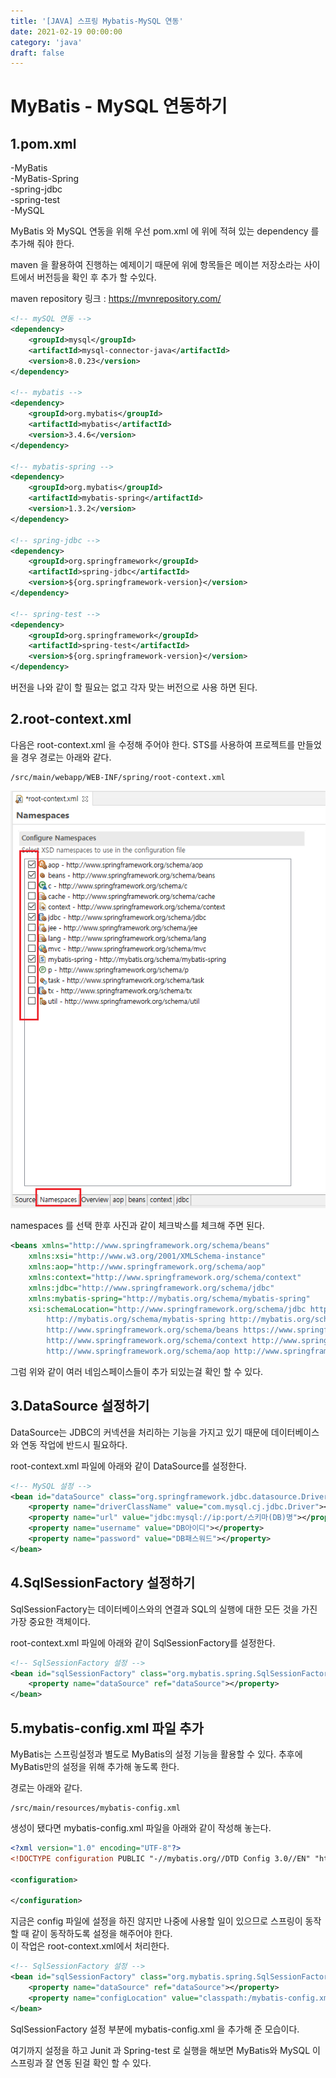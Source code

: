 ```yaml
---
title: '[JAVA] 스프링 Mybatis-MySQL 연동'
date: 2021-02-19 00:00:00
category: 'java'
draft: false
---
```


# MyBatis - MySQL 연동하기

## 1.pom.xml

-MyBatis  
-MyBatis-Spring  
-spring-jdbc  
-spring-test  
-MySQL

MyBatis 와 MySQL 연동을 위해 우선 pom.xml 에 위에 적혀 있는
dependency 를 추가해 줘야 한다.

maven 을 활용하여 진행하는 예제이기 때문에 위에 항목들은
메이븐 저장소라는 사이트에서 버전등을 확인 후 추가 할 수있다.

maven repository 링크 : <https://mvnrepository.com/>

```xml
<!-- mySQL 연동 -->
<dependency>
    <groupId>mysql</groupId>
    <artifactId>mysql-connector-java</artifactId>
    <version>8.0.23</version>
</dependency>

<!-- mybatis -->
<dependency>
    <groupId>org.mybatis</groupId>
    <artifactId>mybatis</artifactId>
    <version>3.4.6</version>
</dependency>

<!-- mybatis-spring -->
<dependency>
    <groupId>org.mybatis</groupId>
    <artifactId>mybatis-spring</artifactId>
    <version>1.3.2</version>
</dependency>

<!-- spring-jdbc -->
<dependency>
    <groupId>org.springframework</groupId>
    <artifactId>spring-jdbc</artifactId>
    <version>${org.springframework-version}</version>
</dependency>

<!-- spring-test -->
<dependency>
    <groupId>org.springframework</groupId>
    <artifactId>spring-test</artifactId>
    <version>${org.springframework-version}</version>
</dependency>
```

버전을 나와 같이 할 필요는 없고 각자 맞는 버전으로 사용 하면 된다.

## 2.root-context.xml

다음은 root-context.xml 을 수정해 주어야 한다.
STS를 사용하여 프로젝트를 만들었을 경우 경로는 아래와 같다.

```
/src/main/webapp/WEB-INF/spring/root-context.xml
```

![Alt text](../../assets/namespace-check.png)

namespaces 를 선택 한후
사진과 같이 체크박스를 체크해 주면 된다.

```xml
<beans xmlns="http://www.springframework.org/schema/beans"
	xmlns:xsi="http://www.w3.org/2001/XMLSchema-instance"
	xmlns:aop="http://www.springframework.org/schema/aop"
	xmlns:context="http://www.springframework.org/schema/context"
	xmlns:jdbc="http://www.springframework.org/schema/jdbc"
	xmlns:mybatis-spring="http://mybatis.org/schema/mybatis-spring"
	xsi:schemaLocation="http://www.springframework.org/schema/jdbc http://www.springframework.org/schema/jdbc/spring-jdbc-4.1.xsd
		http://mybatis.org/schema/mybatis-spring http://mybatis.org/schema/mybatis-spring-1.2.xsd
		http://www.springframework.org/schema/beans https://www.springframework.org/schema/beans/spring-beans.xsd
		http://www.springframework.org/schema/context http://www.springframework.org/schema/context/spring-context-4.1.xsd
		http://www.springframework.org/schema/aop http://www.springframework.org/schema/aop/spring-aop-4.1.xsd">

```

그럼 위와 같이 여러 네임스페이스들이 추가 되있는걸 확인 할 수 있다.

## 3.DataSource 설정하기

DataSource는 JDBC의 커넥션을 처리하는 기능을 가지고 있기 때문에 데이터베이스와 연동 작업에 반드시 필요하다.

root-context.xml 파일에 아래와 같이 DataSource를 설정한다.

```xml
<!-- MySQL 설정 -->
<bean id="dataSource" class="org.springframework.jdbc.datasource.DriverManagerDataSource">
    <property name="driverClassName" value="com.mysql.cj.jdbc.Driver"></property>
    <property name="url" value="jdbc:mysql://ip:port/스키마(DB)명"></property>
    <property name="username" value="DB아이디"></property>
    <property name="password" value="DB패스워드"></property>
</bean>
```

## 4.SqlSessionFactory 설정하기

SqlSessionFactory는 데이터베이스와의 연결과 SQL의 실행에 대한 모든 것을 가진 가장 중요한 객체이다.

root-context.xml 파일에 아래와 같이 SqlSessionFactory를 설정한다.

```xml
<!-- SqlSessionFactory 설정 -->
<bean id="sqlSessionFactory" class="org.mybatis.spring.SqlSessionFactoryBean">
    <property name="dataSource" ref="dataSource"></property>
</bean>
```

## 5.mybatis-config.xml 파일 추가

MyBatis는 스프링설정과 별도로 MyBatis의 설정 기능을 활용할 수 있다.
추후에 MyBatis만의 설정을 위해 추가해 놓도록 한다.

경로는 아래와 같다.

```
/src/main/resources/mybatis-config.xml
```

생성이 됐다면 mybatis-config.xml 파일을 아래와 같이 작성해 놓는다.

```xml
<?xml version="1.0" encoding="UTF-8"?>
<!DOCTYPE configuration PUBLIC "-//mybatis.org//DTD Config 3.0//EN" "http://mybatis.org/dtd/mybatis-3-config.dtd">

<configuration>

</configuration>
```

지금은 config 파일에 설정을 하진 않지만 나중에 사용할 일이 있으므로 스프링이 동작할 때 같이 동작하도록 설정을 해주어야 한다.  
이 작업은 root-context.xml에서 처리한다.

```xml
<!-- SqlSessionFactory 설정 -->
<bean id="sqlSessionFactory" class="org.mybatis.spring.SqlSessionFactoryBean">
    <property name="dataSource" ref="dataSource"></property>
    <property name="configLocation" value="classpath:/mybatis-config.xml"></property>
</bean>
```

SqlSessionFactory 설정 부분에 mybatis-config.xml 을 추가해 준 모습이다.

여기까지 설정을 하고 Junit 과 Spring-test 로 실행을 해보면 MyBatis와 MySQL 이 스프링과 잘 연동 된걸 확인 할 수 있다.
